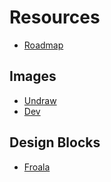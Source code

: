# Resources

* [Roadmap](https://roadmap.sh/)

## Images
* [Undraw](https://undraw.co/illustrations)
* [Dev](https://devicon.dev/)

## Design Blocks
* [Froala](https://froala.com/design-blocks/)
